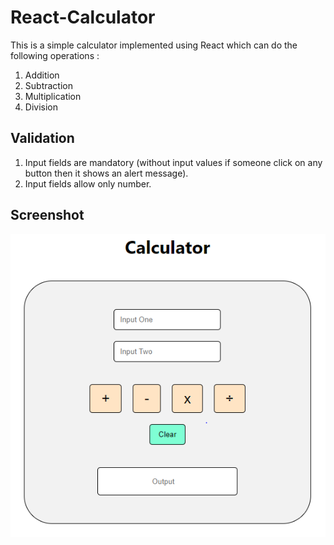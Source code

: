 # React-Calculator
This is a simple calculator implemented using React which can do the following operations :

1. Addition
2. Subtraction
3. Multiplication
4. Division


## Validation
1. Input fields are mandatory (without input values if someone click on any button then it shows an alert message).
2. Input fields allow only number.


## Screenshot
![](public/screenshot.PNG)
